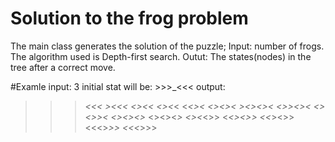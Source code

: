 # Solution to the frog problem
The main class generates the solution of the puzzle;
Input: number of frogs.
The algorithm used is Depth-first search.
Outut: The states(nodes) in the tree after a correct move.

#Examle
input: 3
initial stat will be: >>>_<<<
output: 
>>>_<<<
>>_><<<
>><>_<<
>><><_<
>><_<><
>_<><><
_><><><
<>_><><
<><>_><
<><><>_
<><><_>
<><_<>>
<_<><>>
<<_><>>
<<<>_>>
<<<_>>>
